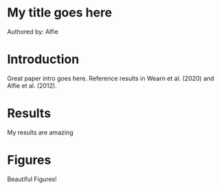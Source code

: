 # My title goes here

Authored by: Alfie

# Introduction 
Great paper intro goes here. Reference results in Wearn et al. (2020) and Alfie et al. (2012).

# Results 
My results are amazing

# Figures
Beautiful Figures!

